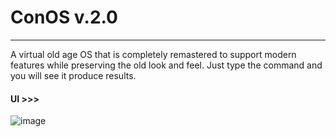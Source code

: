 # ConOS v.2.0
---
A virtual old age OS that is completely remastered to support modern features while preserving the old look and feel. Just type the command and you will see it produce results.

#### UI >>>
![image](https://user-images.githubusercontent.com/83907753/200171092-a7e6bd98-dbea-4195-a19c-c47c3b6ccd17.png)
